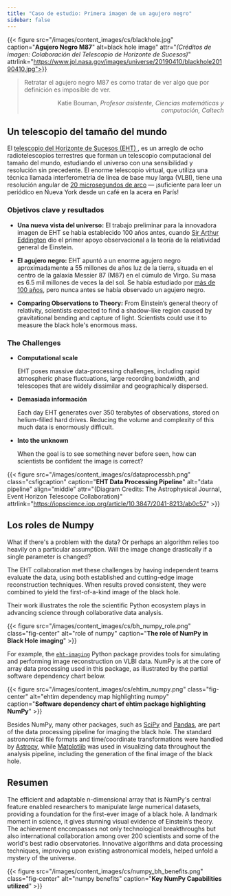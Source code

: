 ```yaml
---
title: "Caso de estudio: Primera imagen de un agujero negro"
sidebar: false
---
```


{{< figure src="/images/content_images/cs/blackhole.jpg" caption="**Agujero Negro M87**" alt=black hole image" attr="*(Créditos de imagen: Colaboración del Telescopio de Horizonte de Sucesos)*" attrlink="https://www.jpl.nasa.gov/images/universe/20190410/blackhole20190410.jpg">}}

<blockquote cite="https://www.youtube.com/watch?v=BIvezCVcsYs">
    <p>Retratar el agujero negro M87 es como tratar de ver algo que por definición es imposible de ver.</p>
    <footer align="right">Katie Bouman, <cite>Profesor asistente, Ciencias matemáticas y computación, Caltech</cite></footer>
</blockquote>

## Un telescopio del tamaño del mundo

El [ telescopio del Horizonte de Sucesos (EHT) ](https://eventhorizontelescope.org), es un arreglo de ocho radiotelescopios terrestres que forman un telescopio computacional del tamaño del mundo, estudiando el universo con una sensibilidad y resolución sin precedente.  El enorme telescopio virtual, que utiliza una técnica llamada interferometría de línea de base muy larga (VLBI), tiene una resolución angular de [20 microsegundos de arco][resolution] — ¡suficiente para leer un periódico en Nueva York desde un café en la acera en París!

### Objetivos clave y resultados

* **Una nueva vista del universo:** El trabajo preliminar para la innovadora imagen de EHT se había establecido 100 años antes, cuando [Sir Arthur Eddington][eddington] dio el primer apoyo observacional a la teoría de la relatividad general de Einstein.

* **El agujero negro:** EHT apuntó a un enorme agujero negro aproximadamente a 55 millones de años luz de la tierra, situada en el centro de la galaxia Messier 87 (M87) en el cúmulo de Virgo. Su masa es 6.5 mil millones de veces la del sol. Se había estudiado por [más de 100 años](https://www.jpl.nasa.gov/news/news.php?feature=7385), pero nunca antes se había observado un agujero negro.

* **Comparing Observations to Theory:** From Einstein’s general theory of relativity, scientists expected to find a shadow-like region caused by gravitational bending and capture of light. Scientists could use it to measure the black hole's enormous mass.

### The Challenges

* **Computational scale**

    EHT poses massive data-processing challenges, including rapid atmospheric phase fluctuations, large recording bandwidth, and telescopes that are widely dissimilar and geographically dispersed.

* **Demasiada información**

    Each day EHT generates over 350 terabytes of observations, stored on helium-filled hard drives. Reducing the volume and complexity of this much data is enormously difficult.

* **Into the unknown**

    When the goal is to see something never before seen, how can scientists be confident the image is correct?

{{< figure src="/images/content_images/cs/dataprocessbh.png" class="csfigcaption" caption="**EHT Data Processing Pipeline**" alt="data pipeline" align="middle" attr="(Diagram Credits: The Astrophysical Journal, Event Horizon Telescope Collaboration)" attrlink="https://iopscience.iop.org/article/10.3847/2041-8213/ab0c57" >}}

## Los roles de Numpy

What if there's a problem with the data? Or perhaps an algorithm relies too heavily on a particular assumption. Will the image change drastically if a single parameter is changed?

The EHT collaboration met these challenges by having independent teams evaluate the data, using both established and cutting-edge image reconstruction techniques. When results proved consistent, they were combined to yield the first-of-a-kind image of the black hole.

Their work illustrates the role the scientific Python ecosystem plays in advancing science through collaborative data analysis.

{{< figure src="/images/content_images/cs/bh_numpy_role.png" class="fig-center" alt="role of numpy" caption="**The role of NumPy in Black Hole imaging**" >}}

For example, the [`eht-imaging`][ehtim] Python package provides tools for simulating and performing image reconstruction on VLBI data. NumPy is at the core of array data processing used in this package, as illustrated by the partial software dependency chart below.

{{< figure src="/images/content_images/cs/ehtim_numpy.png" class="fig-center" alt="ehtim dependency map highlighting numpy" caption="**Software dependency chart of ehtim package highlighting NumPy**" >}}

Besides NumPy, many other packages, such as [SciPy](https://www.scipy.org) and [Pandas](https://pandas.io), are part of the data processing pipeline for imaging the black hole. The standard astronomical file formats and time/coordinate transformations were handled by [Astropy][astropy], while [Matplotlib][mpl] was used in visualizing data throughout the analysis pipeline, including the generation of the final image of the black hole.

## Resumen

The efficient and adaptable n-dimensional array that is NumPy's central feature enabled researchers to manipulate large numerical datasets, providing a foundation for the first-ever image of a black hole. A landmark moment in science, it gives stunning visual evidence of Einstein’s theory. The achievement encompasses not only technological breakthroughs but also international collaboration among over 200 scientists and some of the world's best radio observatories.  Innovative algorithms and data processing techniques, improving upon existing astronomical models, helped unfold a mystery of the universe.

{{< figure src="/images/content_images/cs/numpy_bh_benefits.png" class="fig-center" alt="numpy benefits" caption="**Key NumPy Capabilities utilized**" >}}

[resolution]: https://eventhorizontelescope.org/press-release-april-10-2019-astronomers-capture-first-image-black-hole

[eddington]: https://en.wikipedia.org/wiki/Eddington_experiment

[ehtim]: https://github.com/achael/eht-imaging

[astropy]: https://www.astropy.org/
[mpl]: https://matplotlib.org/
